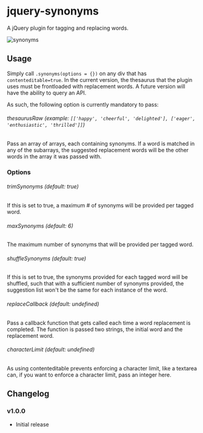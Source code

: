 # jquery-synonyms
A jQuery plugin for tagging and replacing words.

![synonyms](https://cloud.githubusercontent.com/assets/6382796/14942451/7e7c5dac-0f8b-11e6-88b3-351a75dea259.gif)

## Usage
Simply call `.synonyms(options = {})` on any div that has `contenteditable=true`.
In the current version, the thesaurus that the plugin uses must be frontloaded with replacement words.  A future version will have the ability to query an API.

As such, the following option is currently mandatory to pass:
###### thesaurusRaw (example: `[['happy', 'cheerful', 'delighted'], ['eager', 'enthusiastic', 'thrilled']]`)
Pass an array of arrays, each containing synonyms.  If a word is matched in any of the subarrays, the suggested replacement words will be the other words in the array it was passed with.


### Options

###### trimSynonyms (default: true)
If this is set to true, a maximum # of synonyms will be provided per tagged word.
###### maxSynonyms (default: 6)
The maximum number of synonyms that will be provided per tagged word.
###### shuffleSynonyms (default: true)
If this is set to true, the synonyms provided for each tagged word will be shuffled, such that with a sufficient number of synonyms provided, the suggestion list won't be the same for each instance of the word.
###### replaceCallback (default: undefined)
Pass a callback function that gets called each time a word replacement is completed.  The function is passed two strings, the initial word and the replacement word.
###### characterLimit (default: undefined)
As using contenteditable prevents enforcing a character limit, like a textarea can, if you want to enforce a character limit, pass an integer here.

## Changelog

### v1.0.0
* Initial release
